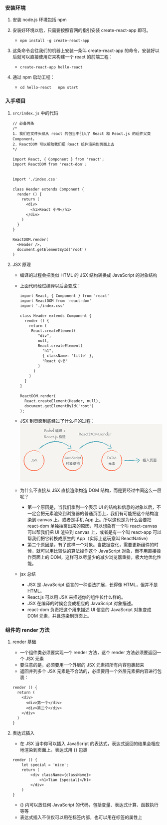 ### 安装环境

1. 安装 node.js 环境包括 npm
2. 安装好环境以后，只需要按照官网的指引安装 create-react-app 即可。
    - `npm install -g create-react-app`
3. 这条命令会往我们的机器上安装一条叫 create-react-app 的命令，安装好以后就可以直接使用它来构建一个 react 的前端工程：
    - `create-react-app hello-react `

4. 通过 npm 启动工程：
    - `cd hello-react   npm start`


### 入手项目
1. `src/index.js` 中的代码
    
    ```
    // 必备两条
    /*
    1. 我们在文件头部从 react 的包当中引入了 React 和 React.js 的组件父类 Component。
    2. ReactDOM 可以帮助我们把 React 组件渲染到页面上去
    */
    
    import React, { Component } from 'react';
    import ReactDOM from 'react-dom';
    
    
    import './index.css'
    
    class Header extends Component {
      render () {
        return (
          <div>
            <h1>React 小书</h1>
          </div>
        )
      }
    }
    
    ReactDOM.render(
      <Header />,
      document.getElementById('root')
    )
    ```
2. JSX 原理
    - 编译的过程会把类似 HTML 的 JSX 结构转换成 JavaScript 的对象结构
    - 上面代码经过编译以后会变成：
        
        ```
        import React, { Component } from 'react'
        import ReactDOM from 'react-dom'
        import './index.css'
        
        class Header extends Component {
          render () {
            return (
             React.createElement(
                "div",
                null,
                React.createElement(
                  "h1",
                  { className: 'title' },
                  "React 小书"
                )
              )
            )
          }
        }
        
        ReactDOM.render(
          React.createElement(Header, null), 
          document.getElementById('root')
        );
        ```
        
    - JSX 到页面到底经过了什么样的过程：
        ![jsx](media/jsx.png)
        
    - 为什么不直接从 JSX 直接渲染构造 DOM 结构，而是要经过中间这么一层呢？
        - 第一个原因是，当我们拿到一个表示 UI 的结构和信息的对象以后，不一定会把元素渲染到浏览器的普通页面上，我们有可能把这个结构渲染到 canvas 上，或者是手机 App 上。所以这也是为什么会要把 react-dom 单独抽离出来的原因，可以想象有一个叫 react-canvas 可以帮我们把 UI 渲染到 canvas 上，或者是有一个叫 react-app 可以帮我们把它转换成原生的 App（实际上这玩意叫 ReactNative）
        - 第二个原因是，有了这样一个对象。当数据变化，需要更新组件的时候，就可以用比较快的算法操作这个 JavaScript 对象，而不用直接操作页面上的 DOM，这样可以尽量少的减少浏览器重排，极大地优化性能。

    - jsx 总结
        - JSX 是 JavaScript 语言的一种语法扩展，长得像 HTML，但并不是 HTML。
        - React.js 可以用 JSX 来描述你的组件长什么样的。
        - JSX 在编译的时候会变成相应的 JavaScript 对象描述。
        - react-dom 负责把这个用来描述 UI 信息的 JavaScript 对象变成 DOM 元素，并且渲染到页面上。

### 组件的 render 方法
1. render 基础
    - 一个组件类必须要实现一个 render 方法，这个 render 方法必须要返回一个 JSX 元素
    - 要注意的是，必须要用一个外层的 JSX 元素把所有内容包裹起来
    - 返回并列多个 JSX 元素是不合法的，必须要用一个外层元素把内容进行包裹：
    
    ```
    render () {
      return (
        <div>
          <div>第一个</div>
          <div>第二个</div>
        </div>
      )
    }
    ```
2. 表达式插入
    - 在 JSX 当中你可以插入 JavaScript 的表达式，表达式返回的结果会相应地渲染到页面上。表达式用 {} 包裹
    
    ```
    render () {
        let special = 'nice';
        return (
            <div className={className}>
                <h1>Tian {special}</h1>
            </div>
        )
    }
    ```
    
    - {} 内可以放任何 JavaScript 的代码，包括变量、表达式计算、函数执行等等
    - 表达式插入不仅仅可以用在标签内部，也可以用在标签的属性上


